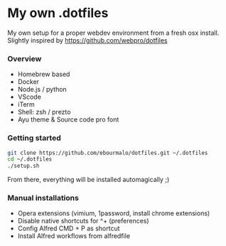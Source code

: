 # My own .dotfiles

My own setup for a proper webdev environment from a fresh osx install.  
Slightly inspired by https://github.com/webpro/dotfiles

### Overview

- Homebrew based
- Docker
- Node.js / python
- VScode
- iTerm
- Shell: zsh / prezto
- Ayu theme & Source code pro font

### Getting started

```zsh
git clone https://github.com/ebourmalo/dotfiles.git ~/.dotfiles
cd ~/.dotfiles
./setup.sh
```

From there, everything will be installed automagically ;)

### Manual installations

- Opera extensions (vimium, 1password, install chrome extensions)
- Disable native shortcuts for ^+ (preferences)
- Config Alfred CMD + P as shortcut
- Install Alfred workflows from alfredfile
